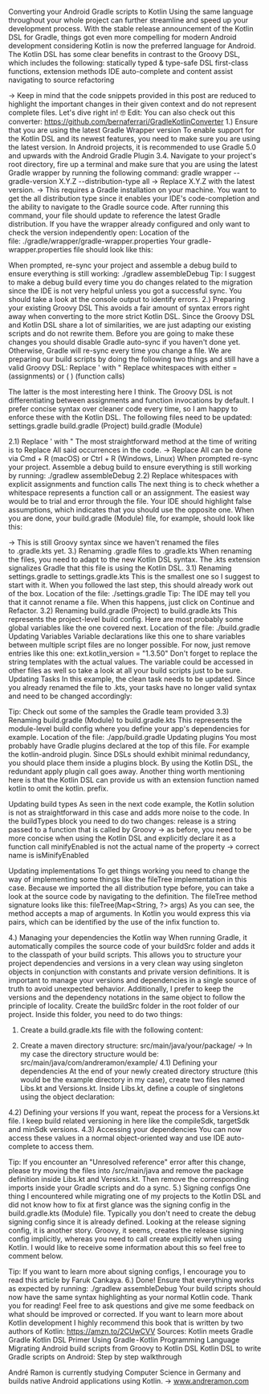 Converting your Android Gradle scripts to Kotlin
Using the same language throughout your whole project can further streamline and speed up your development process. With the stable release announcement of the Kotlin DSL for Gradle, things got even more compelling for modern Android development considering Kotlin is now the preferred language for Android. The Kotlin DSL has some clear benefits in contrast to the Groovy DSL, which includes the following:
statically typed & type-safe DSL
first-class functions, extension methods
IDE auto-complete and content assist
navigating to source
refactoring

→ Keep in mind that the code snippets provided in this post are reduced to highlight the important changes in their given context and do not represent complete files.
Let's dive right in! 🤓
Edit: You can also check out this converter: https://github.com/bernaferrari/GradleKotlinConverter
1.) Ensure that you are using the latest Gradle Wrapper version
To enable support for the Kotlin DSL and its newest features, you need to make sure you are using the latest version. In Android projects, it is recommended to use Gradle 5.0 and upwards with the Android Gradle Plugin 3.4.
Navigate to your project's root directory, fire up a terminal and make sure that you are using the latest Gradle wrapper by running the following command:
gradle wrapper --gradle-version X.Y.Z --distribution-type all
→ Replace X.Y.Z with the latest version.
→ This requires a Gradle installation on your machine.
You want to get the all distribution type since it enables your IDE's code-completion and the ability to navigate to the Gradle source code. After running this command, your file should update to reference the latest Gradle distribution.
If you have the wrapper already configured and only want to check the version independently open:
Location of the file: ./gradle/wrapper/gradle-wrapper.properties
Your gradle-wrapper.properties file should look like this:

When prompted, re-sync your project and assemble a debug build to ensure everything is still working:
./gradlew assembleDebug
Tip: I suggest to make a debug build every time you do changes related to the migration since the IDE is not very helpful unless you got a successful sync. You should take a look at the console output to identify errors.
2.) Preparing your existing Groovy DSL
This avoids a fair amount of syntax errors right away when converting to the more strict Kotlin DSL. Since the Groovy DSL and Kotlin DSL share a lot of similarities, we are just adapting our existing scripts and do not rewrite them.
Before you are going to make these changes you should disable Gradle auto-sync if you haven't done yet. Otherwise, Gradle will re-sync every time you change a file.
We are preparing our build scripts by doing the following two things and still have a valid Groovy DSL:
Replace ' with "
Replace whitespaces with either = (assignments) or ( ) (function calls)

The latter is the most interesting here I think. The Groovy DSL is not differentiating between assignments and function invocations by default. I prefer concise syntax over cleaner code every time, so I am happy to enforce these with the Kotlin DSL.
The following files need to be updated:
settings.gradle
build.gradle (Project)
build.gradle (Module)

2.1) Replace ' with "
The most straightforward method at the time of writing is to Replace All said occurrences in the code.
→ Replace All can be done via Cmd + R (macOS) or Ctrl + R (Windows, Linux)
When prompted re-sync your project. Assemble a debug build to ensure everything is still working by running:
./gradlew assembleDebug
2.2) Replace whitespaces with explicit assignments and function calls
The next thing is to check whether a whitespace represents a function call or an assignment. The easiest way would be to trial and error through the file. Your IDE should highlight false assumptions, which indicates that you should use the opposite one.
When you are done, your build.gradle (Module) file, for example, should look like this:

→ This is still Groovy syntax since we haven't renamed the files to .gradle.kts yet.
3.) Renaming .gradle files to .gradle.kts
When renaming the files, you need to adapt to the new Kotlin DSL syntax. The .kts extension signalizes Gradle that this file is using the Kotlin DSL.
3.1) Renaming settings.gradle to settings.gradle.kts
This is the smallest one so I suggest to start with it. When you followed the last step, this should already work out of the box.
Location of the file: ./settings.gradle
Tip: The IDE may tell you that it cannot rename a file. When this happens, just click on Continue and Refactor.
3.2) Renaming build.gradle (Project) to build.gradle.kts
This represents the project-level build config. Here are most probably some global variables like the one covered next.
Location of the file: ./build.gradle
Updating Variables
Variable declarations like this one to share variables between multiple script files are no longer possible. For now, just remove entries like this one:
ext.kotlin_version = "1.3.50"
Don't forget to replace the string templates with the actual values. The variable could be accessed in other files as well so take a look at all your build scripts just to be sure.
Updating Tasks
In this example, the clean task needs to be updated. Since you already renamed the file to .kts, your tasks have no longer valid syntax and need to be changed accordingly:

Tip: Check out some of the samples the Gradle team provided
3.3) Renaming build.gradle (Module) to build.gradle.kts
This represents the module-level build config where you define your app's dependencies for example.
Location of the file: ./app/build.gradle
Updating plugins
You most probably have Gradle plugins declared at the top of this file. For example the kotlin-android plugin. Since DSLs should exhibit minimal redundancy, you should place them inside a plugins block.
By using the Kotlin DSL, the redundant apply plugin call goes away. Another thing worth mentioning here is that the Kotlin DSL can provide us with an extension function named kotlin to omit the kotlin. prefix.

Updating build types
As seen in the next code example, the Kotlin solution is not as straightforward in this case and adds more noise to the code. In the buildTypes block you need to do two changes:
release is a string passed to a function that is called by Groovy → as before, you need to be more concise when using the Kotlin DSL and explicitly declare it as a function call
minifyEnabled is not the actual name of the property → correct name is isMinifyEnabled

Updating implementations
To get things working you need to change the way of implementing some things like the fileTree implementation in this case.
Because we imported the all distribution type before, you can take a look at the source code by navigating to the definition. The fileTree method signature looks like this:
fileTree(Map<String, ?> args)
As you can see, the method accepts a map of arguments. In Kotlin you would express this via pairs, which can be identified by the use of the infix function to.

4.) Managing your dependencies the Kotlin way
When running Gradle, it automatically compiles the source code of your buildSrc folder and adds it to the classpath of your build scripts. This allows you to structure your project dependencies and versions in a very clean way using singleton objects in conjunction with constants and private version definitions.
It is important to manage your versions and dependencies in a single source of truth to avoid unexpected behavior. Additionally, I prefer to keep the versions and the dependency notations in the same object to follow the principle of locality.
Create the buildSrc folder in the root folder of our project. Inside this folder, you need to do two things:
1. Create a build.gradle.kts file with the following content:

2. Create a maven directory structure: src/main/java/your/package/
→ In my case the directory structure would be: src/main/java/com/andreramon/example/
4.1) Defining your dependencies
At the end of your newly created directory structure (this would be the example directory in my case), create two files named Libs.kt and Versions.kt. Inside Libs.kt, define a couple of singletons using the object declaration:

4.2) Defining your versions
If you want, repeat the process for a Versions.kt file. I keep build related versioning in here like the compileSdk, targetSdk and minSdk versions.
4.3) Accessing your dependencies
You can now access these values in a normal object-oriented way and use IDE auto-complete to access them.

Tip: If you encounter an "Unresolved reference" error after this change, please try moving the files into /src/main/java and remove the package definition inside Libs.kt and Versions.kt. Then remove the corresponding imports inside your Gradle scripts and do a sync.
5.) Signing configs
One thing I encountered while migrating one of my projects to the Kotlin DSL and did not know how to fix at first glance was the signing config in the build.gradle.kts (Module) file.
Typically you don't need to create the debug signing config since it is already defined. Looking at the release signing config, it is another story. Groovy, it seems, creates the release signing config implicitly, whereas you need to call create explicitly when using Kotlin. I would like to receive some information about this so feel free to comment below.

Tip: If you want to learn more about signing configs, I encourage you to read this article by Faruk Cankaya.
6.) Done!
Ensure that everything works as expected by running:
./gradlew assembleDebug
Your build scripts should now have the same syntax highlighting as your normal Kotlin code.
Thank you for reading! Feel free to ask questions and give me some feedback on what should be improved or corrected.
If you want to learn more about Kotlin development I highly recommend this book that is written by two authors of Kotlin: https://amzn.to/2CUwCVV
Sources:
Kotlin meets Gradle
Gradle Kotlin DSL Primer
Using Gradle - Kotlin Programming Language
Migrating Android build scripts from Groovy to Kotlin DSL
Kotlin DSL to write Gradle scripts on Android: Step by step walkthrough

André Ramon is currently studying Computer Science in Germany and builds native Android applications using Kotlin. → www.andreramon.com